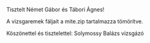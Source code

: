 Tisztelt Német Gábor és Tábori Ágnes!

A vizsgaremek fáljait a mite.zip tartalmazza tömörítve.

Köszönettel és tisztelettel: Solymossy Balázs vizsgázó
